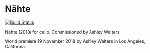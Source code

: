 Nähte
=====

[![Build Status](
    https://travis-ci.org/trevorbaca/naehte.svg)](
    https://travis-ci.org/trevorbaca/naehte)
<!---
[![Code style: black](
    https://img.shields.io/badge/code%20style-black-000000.svg)](
    https://github.com/ambv/black)
-->

Nähte (2018) for cello. Commissioned by Ashley Walters.

World premiere 19 November 2018 by Ashley Walters in Los Angeles, California.
